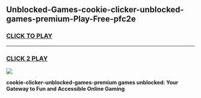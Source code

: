 
## Unblocked-Games-cookie-clicker-unblocked-games-premium-Play-Free-pfc2e
<h3>
<a href="https://premium76.site?title=cookie-clicker-unblocked-games-premium&ref=20M">CLICK TO PLAY</a></h3>
<hr>

<h3>
<a href="https://premium76.site?title=cookie-clicker-unblocked-games-premium&ref=20M">CLICK 2 PLAY</a>
  
</h3>

<a href="https://premium76.site?title=cookie-clicker-unblocked-games-premium&ref=19M"><img src="https://clearcache.store/games.png"></a>


**cookie-clicker-unblocked-games-premium games unblocked: Your Gateway to Fun and Accessible Online Gaming**
